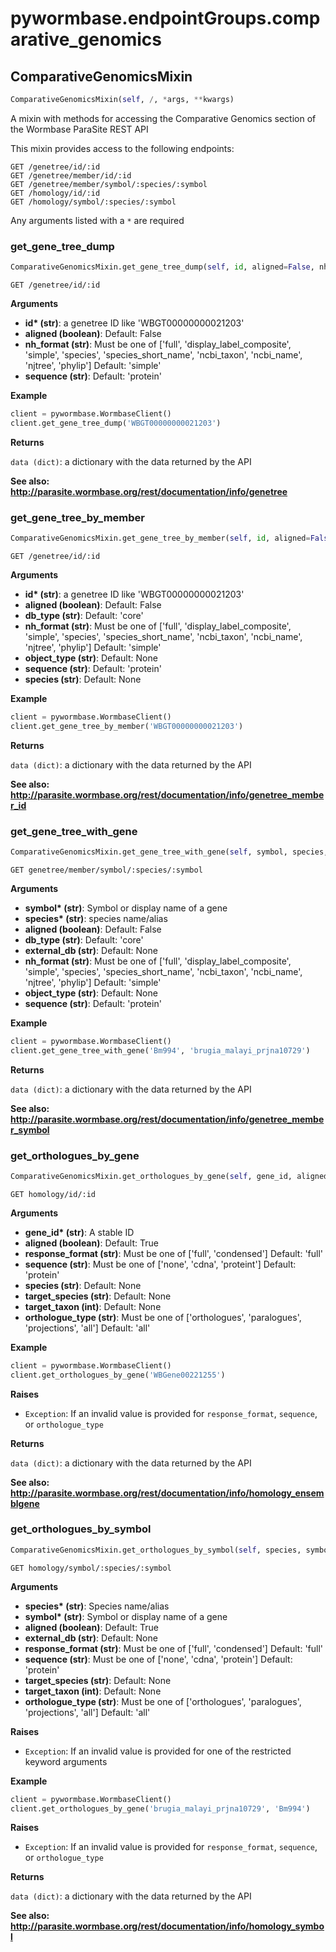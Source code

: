 <h1 id="pywormbase.endpointGroups.comparative_genomics">pywormbase.endpointGroups.comparative_genomics</h1>


<h2 id="pywormbase.endpointGroups.comparative_genomics.ComparativeGenomicsMixin">ComparativeGenomicsMixin</h2>

```python
ComparativeGenomicsMixin(self, /, *args, **kwargs)
```
A mixin with methods for accessing the Comparative Genomics section of the Wormbase ParaSite REST API

This mixin provides access to the following endpoints:

```
GET /genetree/id/:id
GET /genetree/member/id/:id
GET /genetree/member/symbol/:species/:symbol
GET /homology/id/:id
GET /homology/symbol/:species/:symbol
```

Any arguments listed with a `*` are required


<h3 id="pywormbase.endpointGroups.comparative_genomics.ComparativeGenomicsMixin.get_gene_tree_dump">get_gene_tree_dump</h3>

```python
ComparativeGenomicsMixin.get_gene_tree_dump(self, id, aligned=False, nh_format='simple', sequence='protein')
```
`GET /genetree/id/:id`

__Arguments__

- __id* (str)__: a genetree ID like 'WBGT00000000021203'
- __aligned (boolean)__: Default: False
- __nh_format (str)__: Must be one of ['full', 'display_label_composite', 'simple', 'species', 'species_short_name', 'ncbi_taxon', 'ncbi_name', 'njtree', 'phylip'] Default: 'simple'
- __sequence (str)__: Default: 'protein'

__Example__

```python
client = pywormbase.WormbaseClient()
client.get_gene_tree_dump('WBGT00000000021203')
```

__Returns__

`data (dict)`: a dictionary with the data returned by the API

__See also: http://parasite.wormbase.org/rest/documentation/info/genetree__



<h3 id="pywormbase.endpointGroups.comparative_genomics.ComparativeGenomicsMixin.get_gene_tree_by_member">get_gene_tree_by_member</h3>

```python
ComparativeGenomicsMixin.get_gene_tree_by_member(self, id, aligned=False, db_type='core', nh_format='simple', object_type=None, sequence='protein', species=None)
```
`GET /genetree/id/:id`

__Arguments__

- __id* (str)__: a genetree ID like 'WBGT00000000021203'
- __aligned (boolean)__: Default: False
- __db_type (str)__: Default: 'core'
- __nh_format (str)__: Must be one of ['full', 'display_label_composite', 'simple', 'species', 'species_short_name', 'ncbi_taxon', 'ncbi_name', 'njtree', 'phylip'] Default: 'simple'
- __object_type (str)__: Default: None
- __sequence (str)__: Default: 'protein'
- __species (str)__: Default: None

__Example__

```python
client = pywormbase.WormbaseClient()
client.get_gene_tree_by_member('WBGT00000000021203')
```

__Returns__

`data (dict)`: a dictionary with the data returned by the API

__See also: http://parasite.wormbase.org/rest/documentation/info/genetree_member_id__



<h3 id="pywormbase.endpointGroups.comparative_genomics.ComparativeGenomicsMixin.get_gene_tree_with_gene">get_gene_tree_with_gene</h3>

```python
ComparativeGenomicsMixin.get_gene_tree_with_gene(self, symbol, species, aligned=False, db_type='core', external_db=None, nh_format='simple', object_type=None, sequence='protein')
```
`GET genetree/member/symbol/:species/:symbol`

__Arguments__

- __symbol* (str)__: Symbol or display name of a gene
- __species* (str)__: species name/alias
- __aligned (boolean)__: Default: False
- __db_type (str)__: Default: 'core'
- __external_db (str)__: Default: None
- __nh_format (str)__: Must be one of ['full', 'display_label_composite', 'simple', 'species', 'species_short_name', 'ncbi_taxon', 'ncbi_name', 'njtree', 'phylip'] Default: 'simple'
- __object_type (str)__: Default: None
- __sequence (str)__: Default: 'protein'

__Example__

```python
client = pywormbase.WormbaseClient()
client.get_gene_tree_with_gene('Bm994', 'brugia_malayi_prjna10729')
```

__Returns__

`data (dict)`: a dictionary with the data returned by the API

__See also: http://parasite.wormbase.org/rest/documentation/info/genetree_member_symbol__



<h3 id="pywormbase.endpointGroups.comparative_genomics.ComparativeGenomicsMixin.get_orthologues_by_gene">get_orthologues_by_gene</h3>

```python
ComparativeGenomicsMixin.get_orthologues_by_gene(self, gene_id, aligned=True, response_format='full', sequence='protein', species=None, target_species=None, target_taxon=None, orthologue_type='all')
```
`GET homology/id/:id`

__Arguments__

- __gene_id* (str)__: A stable ID
- __aligned (boolean)__: Default: True
- __response_format (str)__: Must be one of ['full', 'condensed'] Default: 'full'
- __sequence (str)__: Must be one of ['none', 'cdna', 'proteint'] Default: 'protein'
- __species (str)__: Default: None
- __target_species (str)__: Default: None
- __target_taxon (int)__: Default: None
- __orthologue_type (str)__: Must be one of ['orthologues', 'paralogues', 'projections', 'all'] Default: 'all'

__Example__

```python
client = pywormbase.WormbaseClient()
client.get_orthologues_by_gene('WBGene00221255')
```

__Raises__

- `Exception`: If an invalid value is provided for `response_format`, `sequence`, or `orthologue_type`

__Returns__

`data (dict)`: a dictionary with the data returned by the API

__See also: http://parasite.wormbase.org/rest/documentation/info/homology_ensemblgene__



<h3 id="pywormbase.endpointGroups.comparative_genomics.ComparativeGenomicsMixin.get_orthologues_by_symbol">get_orthologues_by_symbol</h3>

```python
ComparativeGenomicsMixin.get_orthologues_by_symbol(self, species, symbol, aligned=True, external_db=None, response_format='full', sequence='protein', target_species=None, target_taxon=None, orthologue_type='all')
```
`GET homology/symbol/:species/:symbol`

__Arguments__

- __species* (str)__: Species name/alias
- __symbol* (str)__: Symbol or display name of a gene
- __aligned (boolean)__: Default: True
- __external_db (str)__: Default: None
- __response_format (str)__: Must be one of ['full', 'condensed'] Default: 'full'
- __sequence (str)__: Must be one of ['none', 'cdna', 'protein'] Default: 'protein'
- __target_species (str)__: Default: None
- __target_taxon (int)__: Default: None
- __orthologue_type (str)__: Must be one of ['orthologues', 'paralogues', 'projections', 'all'] Default: 'all'

__Raises__

- `Exception`: If an invalid value is provided for one of the restricted keyword arguments

__Example__

```python
client = pywormbase.WormbaseClient()
client.get_orthologues_by_gene('brugia_malayi_prjna10729', 'Bm994')
```

__Raises__

- `Exception`: If an invalid value is provided for `response_format`, `sequence`, or `orthologue_type`

__Returns__

`data (dict)`: a dictionary with the data returned by the API


__See also: http://parasite.wormbase.org/rest/documentation/info/homology_symbol__



